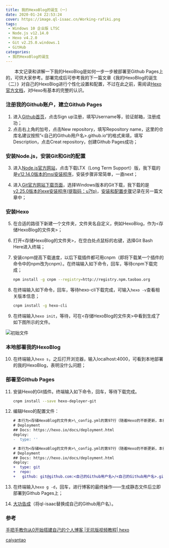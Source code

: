 ```yaml
---
title: 我的HexoBlog的诞生（一）
date: 2020-01-24 22:53:24
cover: https://image.ql-isaac.cn/Working-rafiki.png
tags:
 - Windows 10 企业版 LTSC
 - Node.js v12.14.0
 - Hexo v4.2.0
 - Git v2.25.0.windows.1
 - GitHub
categories: 
 - 我的HexoBlog的诞生
---
```


　　本文记录和讲解一下我的HexoBlog是如何一步一步被部署至Github Pages上的，可供大家参考。部署完成后可参考我的下一篇文章《我的HexoBlog的诞生（二）》对自己的HexoBlog进行个性化设置和配置，不过在此之前，需阅读[Hexo官方文档](https://hexo.io/zh-cn/docs/)，对Hexo有基本的完整的认识。

<!-- more -->

### 注册我的Github账户，建立Github Pages

1. 进入[Github首页](http://github.com/)，点击Sign up注册，填写Username等，验证邮箱，注册成功；
2. 点击右上角的加号，点击New repository，填写Repository name，这里的仓库名建议按照”<自己的Github用户名>.github.io“的格式来填，填写Description，点击Creat repository，创建Github Pages成功；

### 安装Node.js，安装Git和Git的配置

3. 进入[Node.js官方网站](https://nodejs.org/zh-cn/)，点击下载LTX（Long Term Support）版，我下载的是[v12.14.0版本的msi安装程序](https://nodejs.org/download/release/v12.14.0/)，安装步骤非常简单，一直next；

4. 进入[Git官方网站下载页面](https://git-scm.com/downloads)，选择Windows版本的Git下载，我下载的是[v2.25.0版本的exe安装程序(提取码：u7fp)](https://pan.baidu.com/s/1YJxkbnkwx-9x4Hr5Sz4jMQ)，[安装和配置步骤](https://blog.ql-isaac.cn/2020/01/24/%E4%BB%80%E4%B9%88%E6%98%AFGit%EF%BC%9F/#Windows-10%E4%B8%8A%E5%AE%89%E8%A3%85%E5%92%8C%E9%85%8D%E7%BD%AEGit)记录在另一篇文章中；

### 安装Hexo

5. 在合适的路径下新建一个文件夹，文件夹名自定义，例如HexoBlog，作为<存储HexoBlog的文件夹>；

6. 打开<存储HexoBlog的文件夹>，在空白处点鼠标的右键，选择Git Bash Here进入终端；

7. 安装cnpm提高下载速度，以后下载插件都可用cnpm（即将下载某一个插件的命令中的npm改为cnpm）。在终端输入如下命令，回车，等待cnpm下载完成；

    ```bash
    npm install -g cnpm --registry=http://registry.npm.taobao.org
    ```

8. 在终端输入如下命令，回车，等待hexo-cli下载完成，可输入`hexo -v`查看相关版本信息；

    ```bash
    cnpm install -g hexo-cli
    ```

9. 在终端输入`hexo init`，等待，可在<存储HexoBlog的文件夹>中看到生成了如下图所示的文件。

![初始文件](https://image.ql-isaac.cn/初始文件.png)

### 本地部署我的HexoBlog

10. 在终端输入`hexo s`，之后打开浏览器，输入localhost:4000，可看到本地部署的我的HexoBlog，表明没什么问题；

### 部署至Github Pages

11. 安装Hexo的Git插件。终端输入如下命令，回车，等待下载完成。

    ```bash
    cnpm install --save hexo-deployer-git
    ```

12. 编辑Hexo的配置文件：

    ```diff
    # 本行为<存储HexoBlog的文件夹>\_config.yml的第97行（随着Hexo的不断更新，本行对应在你的_config.yml中不一定是第97行，请以实际情况为准）
    # Deployment
    ## Docs: https://hexo.io/docs/deployment.html
    deploy:  
    -  type: ''
    ```
    ```diff
    # 本行为<存储HexoBlog的文件夹>\_config.yml的第97行（随着Hexo的不断更新，本行对应在你的_config.yml中不一定是第97行，请以实际情况为准）
    # Deployment
    ## Docs: https://hexo.io/docs/deployment.html
    deploy:  
    +  type: git  
    +  repo: 
    +   github: git@github.com:<自己的Github用户名>/<自己的Github用户名>.github.io.git,master        
    ```

13. 在终端输入`hexo g -d`，回车，进行博客的最终操作——生成静态文件后立即部署到Github Pages上；

14. [大功告成](https://ql-isaac.github.io)（将ql-isaac替换成自己的Github用户名）。

### 参考

[手把手教你从0开始搭建自己的个人博客 |无坑版视频教程| hexo](https://www.bilibili.com/video/av44544186)

[caiyantao](https://caiyantao.gitee.io/)
